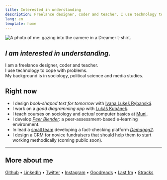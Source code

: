 ```yaml
---
title: Interested in understanding
description: Freelance designer, coder and teacher. I use technology to cope with problems. 
lang: en
template: home
---
```

<div class="column">
	<img class="portrait" src="%base_url%/assets/portrait.jpg" alt="A photo of me: gazing into the camere in a Dreamer t-shirt.">
</div>

## *I am interested in&nbsp;understanding.*

I am a freelance designer, coder and teacher.  
I use technology to cope with problems.  
My background is in sociology, political science and media studies.

## Right now

- I design *book-shaped text for tomorrow* with [Ivana Lukeš Rybanská][ivana].
- I work on a *good diagramming app* with [Lukáš Kubánek][lukas].
- I teach courses on sociology and *actual* computer basics at [Muni][muni].
- I develop *[Peer Blender][blender]*: a peer-assessment-based e-learning environment.
- In lead a [small team][demagogteam] developing a fact-checking platform *[Demagog2][demagogsrc]*.
- I design a CRM for novice fundraisers that should help them to start working methodically (coming public soon).

[ivana]: https://www.linkedin.com/in/ivanarybanska/
[lukas]: http://lukaskubanek.com
[muni]: https://muni.cz
[blender]: http://peerblender.com
[demagogsrc]: https://github.com/Demagog2/Demagog.cz
[demagogteam]: https://github.com/orgs/Demagog2/teams/core
[demagogcz]: http://demagog.cz

<!-- ### I'm proud of these projects / This went well -->

---

## More about me

[Github](http://github.com/jan-martinek)
&bull;&nbsp;[LinkedIn](https://cz.linkedin.com/in/janmartinek)
&bull;&nbsp;[Twitter](http://twitter.com/endlife)
&bull;&nbsp;[Instagram](http://instagram.com/endlife)
&bull;&nbsp;[Goodreads](https://www.goodreads.com/user/show/19846169-jan-martinek)
&bull;&nbsp;[Last.fm](http://twitter.com/user/jan-martinek)
&bull;&nbsp;[8tracks](http://8tracks.com/endlife)

